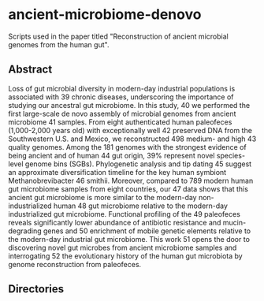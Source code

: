 # ancient-microbiome-denovo

Scripts used in the paper titled "Reconstruction of ancient microbial genomes from the human gut".

## Abstract
Loss of gut microbial diversity in modern-day industrial populations is associated with  39 chronic diseases, underscoring the importance of studying our ancestral gut microbiome. In this study,  40 we performed the first large-scale de novo assembly of microbial genomes from ancient microbiome  41 samples. From eight authenticated human paleofeces (1,000-2,000 years old) with exceptionally well 42 preserved DNA from the Southwestern U.S. and Mexico, we reconstructed 498 medium- and high 43 quality genomes. Among the 181 genomes with the strongest evidence of being ancient and of human  44 gut origin, 39% represent novel species-level genome bins (SGBs). Phylogenetic analysis and tip dating  45 suggest an approximate diversification timeline for the key human symbiont Methanobrevibacter  46 smithii. Moreover, compared to 789 modern human gut microbiome samples from eight countries, our  47 data shows that this ancient gut microbiome is more similar to the modern-day non-industrialized human  48 gut microbiome relative to the modern-day industrialized gut microbiome. Functional profiling of the  49 paleofeces reveals significantly lower abundance of antibiotic resistance and mucin-degrading genes and  50 enrichment of mobile genetic elements relative to the modern-day industrial gut microbiome. This work  51 opens the door to discovering novel gut microbes from ancient microbiome samples and interrogating  52 the evolutionary history of the human gut microbiota by genome reconstruction from paleofeces. 

## Directories



